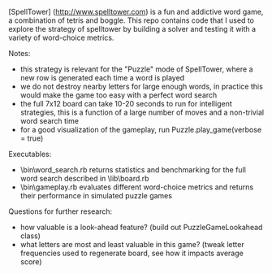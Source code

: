 [SpellTower] (http://www.spelltower.com) is a fun and addictive word game, a combination of tetris and boggle. This repo contains code that I used to explore the strategy of spelltower by building a solver and testing it with a variety of word-choice metrics.

Notes:
* this strategy is relevant for the "Puzzle" mode of SpellTower, where a new row is generated each time a word is played
* we do not destroy nearby letters for large enough words, in practice this would make the game too easy with a perfect word search
* the full 7x12  board can take 10-20 seconds to run for intelligent strategies, this is a function of a large number of moves and a non-trivial word search time
* for a good visualization of the gameplay, run
    Puzzle.play_game(verbose = true)
 
Executables:
* \bin\word_search.rb returns statistics and benchmarking for the full word search described in \lib\board.rb
* \bin\gameplay.rb evaluates different word-choice metrics and returns their performance in simulated puzzle games

Questions for further research:
* how valuable is a look-ahead feature? (build out PuzzleGameLookahead class)
* what letters are most and least valuable in this game? (tweak letter frequencies used to regenerate board, see how it impacts average score)